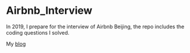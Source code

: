 # Airbnb_Interview
In 2019, I prepare for the interview of Airbnb Beijing, the repo includes the coding questions I solved.


My [blog](https://blog.hbsun.top/2019/06/14/LC-rank/)
